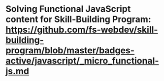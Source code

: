 # Solving Functional JavaScript content for Skill-Building Program: https://github.com/fs-webdev/skill-building-program/blob/master/badges-active/javascript/_micro_functional-js.md
